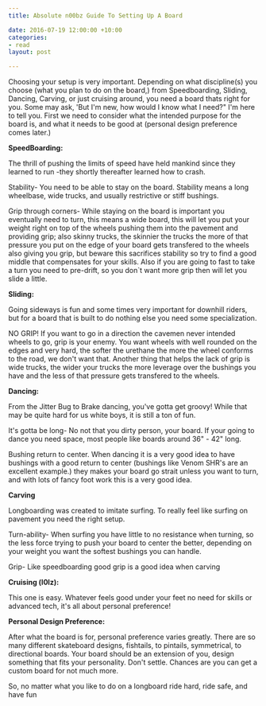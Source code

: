 ```yaml
---
title: Absolute n00bz Guide To Setting Up A Board

date: 2016-07-19 12:00:00 +10:00
categories:
- read
layout: post

---
```

Choosing your setup is very important. Depending on what discipline(s) you choose (what you plan to do on the board,) from Speedboarding, Sliding, Dancing, Carving, or just cruising around, you need a board thats right for you. Some may ask, 'But I'm new, how would I know what I need?" I'm here to tell you. First we need to consider what the intended purpose for the board is, and what it needs to be good at (personal design preference comes later.)

**SpeedBoarding:**

The thrill of pushing the limits of speed have held mankind since they learned to run -they shortly thereafter learned how to crash.

Stability- You need to be able to stay on the board. Stability means a long wheelbase, wide trucks, and usually restrictive or stiff bushings.

Grip through corners- While staying on the board is important you eventually need to turn, this means a wide board, this will let you put your weight right on top of the wheels pushing them into the pavement and providing grip; also skinny trucks, the skinnier the trucks the more of that pressure you put on the edge of your board gets transfered to the wheels also giving you grip, but beware this sacrifices stability so try to find a good middle that compensates for your skills. Also if you are going to fast to take a turn you need to pre-drift, so you don`t want more grip then will let you slide a little.

**Sliding:**

Going sideways is fun and some times very important for downhill riders, but for a board that is built to do nothing else you need some specialization.

NO GRIP! If you want to go in a direction the cavemen never intended wheels to go, grip is your enemy. You want wheels with well rounded on the edges and very hard, the softer the urethane the more the wheel conforms to the road, we don't want that. Another thing that helps the lack of grip is wide trucks, the wider your trucks the more leverage over the bushings you have and the less of that pressure gets transfered to the wheels.

**Dancing:**

From the Jitter Bug to Brake dancing, you've gotta get groovy! While that may be quite hard for us white boys, it is still a ton of fun.

It's gotta be long- No not that you dirty person, your board. If your going to dance you need space, most people like boards around 36" - 42" long.

Bushing return to center. When dancing it is a very good idea to have bushings with a good return to center (bushings like Venom SHR's are an excellent example.) they makes your board go strait unless you want to turn, and with lots of fancy foot work this is a very good idea.

**Carving**

Longboarding was created to imitate surfing. To really feel like surfing on pavement you need the right setup.

Turn-ability- When surfing you have little to no resistance when turning, so the less force trying to push your board to center the better, depending on your weight you want the softest bushings you can handle.

Grip- Like speedboarding good grip is a good idea when carving

**Cruising (l0lz):**

This one is easy. Whatever feels good under your feet no need for skills or advanced tech, it's all about personal preference!

**Personal Design Preference:**

After what the board is for, personal preference varies greatly. There are so many different skateboard designs, fishtails, to pintails, symmetrical, to directional boards. Your board should be an extension of you, design something that fits your personality. Don't settle. Chances are you can get a custom board for not much more.

So, no matter what you like to do on a longboard ride hard, ride safe, and have fun
